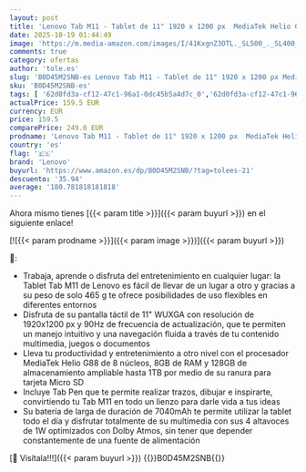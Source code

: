 ```yaml
---
layout: post
title: 'Lenovo Tab M11 - Tablet de 11" 1920 x 1200 px  MediaTek Helio G88  8GB RAM  128GB Ampliables hasta 1 TB  4 Altavoces  WiFi  Bluetooth  Android 13  - Color Gris Luna - Incluye Tab Pen'
date: 2025-10-19 01:44:49
image: 'https://m.media-amazon.com/images/I/41KxgnZ3OTL._SL500_._SL400_.jpg'
comments: true
category: ofertas
author: 'tole.es'
slug: 'B0D45M2SNB-es Lenovo Tab M11 - Tablet de 11" 1920 x 1200 px MediaTek...'
sku: 'B0D45M2SNB-es'
tags: [ '62d0fd3a-cf12-47c1-96a1-0dc45b5a4d7c_0','62d0fd3a-cf12-47c1-96a1-0dc45b5a4d7c_4501','Arborist Merchandising Root','Informática','Self Service','Special Features Stores','Tablets','Vuelta al cole: Informática','android','lenovo','🇪🇸', ]
actualPrice: 159.5 EUR
currency: EUR
price: 159.5
comparePrice: 249.0 EUR
prodname: 'Lenovo Tab M11 - Tablet de 11" 1920 x 1200 px  MediaTek Helio G88  8GB RAM  128GB Ampliables hasta 1 TB  4 Altavoces  WiFi  Bluetooth  Android 13  - Color Gris Luna - Incluye Tab Pen'
country: 'es'
flag: '🇪🇸'
brand: 'Lenovo'
buyurl: 'https://www.amazon.es/dp/B0D45M2SNB/?tag=tolees-21'
descuento: '35.94'
average: '180.781818181818'
---
```


Ahora mismo tienes [{{< param title >}}]({{< param buyurl >}}) en el siguiente enlace!

[![{{< param prodname >}}]({{< param image >}})]({{< param buyurl >}})

🔎:

- Trabaja, aprende o disfruta del entretenimiento en cualquier lugar: la Tablet Tab M11 de Lenovo es fácil de llevar de un lugar a otro y gracias a su peso de solo 465 g te ofrece posibilidades de uso flexibles en diferentes entornos
- Disfruta de su pantalla táctil de 11" WUXGA con resolución de 1920x1200 px y 90Hz de frecuencia de actualización, que te permiten un manejo intuitivo y una navegación fluida a través de tu contenido multimedia, juegos o documentos
- Lleva tu productividad y entretenimiento a otro nivel con el procesador MediaTek Helio G88 de 8 núcleos, 8GB de RAM y 128GB de almacenamiento ampliable hasta 1TB por medio de su ranura para tarjeta Micro SD
- Incluye Tab Pen que te permite realizar trazos, dibujar e inspirarte, convirtiendo tu Tab M11 en todo un lienzo para darle vida a tus ideas
- Su batería de larga de duración de 7040mAh te permite utilizar la tablet todo el día y disfrutar totalmente de su multimedia con sus 4 altavoces de 1W optimizados con Dolby Atmos, sin tener que depender constantemente de una fuente de alimentación

[🛒 Visítala!!!]({{< param buyurl >}})
{{<world>}}B0D45M2SNB{{</world>}}

